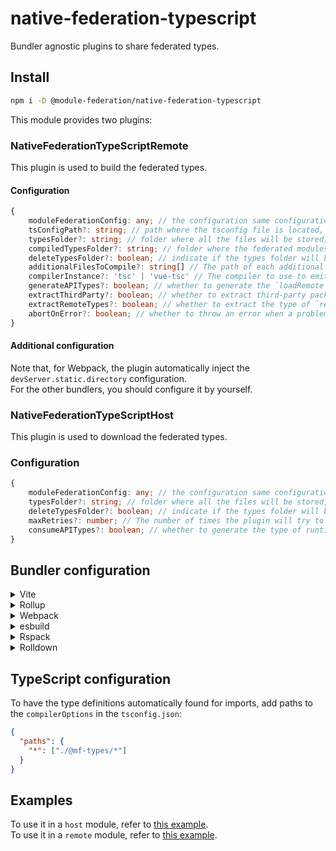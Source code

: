 # native-federation-typescript

Bundler agnostic plugins to share federated types.

## Install

```bash
npm i -D @module-federation/native-federation-typescript
```

This module provides two plugins:

### NativeFederationTypeScriptRemote

This plugin is used to build the federated types.

#### Configuration

```typescript
{
    moduleFederationConfig: any; // the configuration same configuration provided to the module federation plugin, it is MANDATORY
    tsConfigPath?: string; // path where the tsconfig file is located, default is ''./tsconfig.json'
    typesFolder?: string; // folder where all the files will be stored, default is '@mf-types',
    compiledTypesFolder?: string; // folder where the federated modules types will be stored, default is 'compiled-types'
    deleteTypesFolder?: boolean; // indicate if the types folder will be deleted when the job completes, default is 'true'
    additionalFilesToCompile?: string[] // The path of each additional file which should be emitted
    compilerInstance?: 'tsc' | 'vue-tsc' // The compiler to use to emit files, default is 'tsc'
    generateAPITypes?: boolean; // whether to generate the `loadRemote` type in `Federation Runtime`
    extractThirdParty?: boolean; // whether to extract third-party package types, eg: react
    extractRemoteTypes?: boolean; // whether to extract the type of `remotes`
    abortOnError?: boolean; // whether to throw an error when a problem is encountered during type generation
}
```

#### Additional configuration

Note that, for Webpack, the plugin automatically inject the `devServer.static.directory` configuration.  
For the other bundlers, you should configure it by yourself.

### NativeFederationTypeScriptHost

This plugin is used to download the federated types.

### Configuration

```typescript
{
    moduleFederationConfig: any; // the configuration same configuration provided to the module federation plugin, it is MANDATORY
    typesFolder?: string; // folder where all the files will be stored, default is '@mf-types',
    deleteTypesFolder?: boolean; // indicate if the types folder will be deleted before the job starts, default is 'true'
    maxRetries?: number; // The number of times the plugin will try to download the types before failing, default is 3
    consumeAPITypes?: boolean; // whether to generate the type of runtime `loadRemote` API
}
```

## Bundler configuration

<details>
<summary>Vite</summary><br>

```ts
// vite.config.ts
import { NativeFederationTypeScriptHost, NativeFederationTypeScriptRemote } from '@module-federation/native-federation-typescript/vite';

export default defineConfig({
  plugins: [
    NativeFederationTypeScriptRemote({
      /* options */
    }),
    NativeFederationTypeScriptHost({
      /* options */
    }),
  ],
  /* ... */
  server: {
    // This is needed to emulate the devServer.static.directory of WebPack and correctly serve the zip file
    /* ... */
    proxy: {
      '/@mf-types.zip': {
        target: 'http://localhost:3000',
        changeOrigin: true,
        rewrite: () => `/@fs/${process.cwd()}/dist/@mf-types.zip`,
      },
    },
    fs: {
      /* ... */
      allow: ['./dist'],
      /* ... */
    },
  },
});
```

<br>
</details>
<details>
<summary>Rollup</summary><br>

```ts
// rollup.config.js
import { NativeFederationTypeScriptHost, NativeFederationTypeScriptRemote } from '@module-federation/native-federation-typescript/rollup';

export default {
  plugins: [
    NativeFederationTypeScriptRemote({
      /* options */
    }),
    NativeFederationTypeScriptHost({
      /* options */
    }),
  ],
};
```

<br>
</details>
<details>
<summary>Webpack</summary><br>

```ts
// webpack.config.js
const { NativeFederationTypeScriptHost, NativeFederationTypeScriptRemote } = require('@module-federation/native-federation-typescript/webpack');
module.exports = {
  /* ... */
  plugins: [
    NativeFederationTypeScriptRemote({
      /* options */
    }),
    NativeFederationTypeScriptHost({
      /* options */
    }),
  ],
};
```

<br>
</details>
<details>
<summary>esbuild</summary><br>

```ts
// esbuild.config.js
import { build } from 'esbuild';
import { NativeFederationTypeScriptHost, NativeFederationTypeScriptRemote } from '@module-federation/native-federation-typescript/esbuild';

build({
  plugins: [
    NativeFederationTypeScriptRemote({
      /* options */
    }),
    NativeFederationTypeScriptHost({
      /* options */
    }),
  ],
});
```

<br>
</details>
<details>
<summary>Rspack</summary><br>

```ts
// rspack.config.js
const { NativeFederationTypeScriptHost, NativeFederationTypeScriptRemote } = require('@module-federation/native-federation-typescript/rspack');
module.exports = {
  /* ... */
  plugins: [
    NativeFederationTypeScriptRemote({
      /* options */
    }),
    NativeFederationTypeScriptHost({
      /* options */
    }),
  ],
};
```

<br>
</details>

<details>
<summary>Rolldown</summary><br>

```ts
// rolldown.config.js
import { NativeFederationTypeScriptHost, NativeFederationTypeScriptRemote } from '@module-federation/native-federation-typescript/rolldown';

export default {
  plugins: [
    NativeFederationTypeScriptRemote({
      /* options */
    }),
    NativeFederationTypeScriptHost({
      /* options */
    }),
  ],
};
```

<br>
</details>

## TypeScript configuration

To have the type definitions automatically found for imports, add paths to the `compilerOptions` in the `tsconfig.json`:

```json
{
  "paths": {
    "*": ["./@mf-types/*"]
  }
}
```

## Examples

To use it in a `host` module, refer to [this example](https://github.com/module-federation/module-federation-examples/tree/master/native-federation-tests-typescript-plugins/host).  
To use it in a `remote` module, refer to [this example](https://github.com/module-federation/module-federation-examples/tree/master/native-federation-tests-typescript-plugins/remote).
